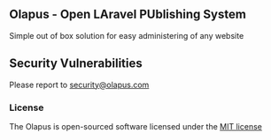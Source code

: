## Olapus - Open LAravel PUblishing System

Simple out of box solution for easy administering of any website

## Security Vulnerabilities

Please report to security@olapus.com

### License

The Olapus is open-sourced software licensed under the [MIT license](http://opensource.org/licenses/MIT)
